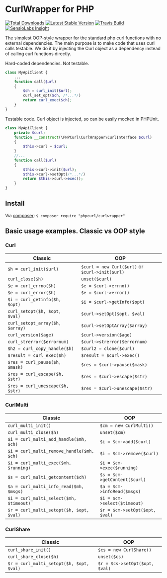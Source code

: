 # CurlWrapper for PHP
[![Total Downloads](https://img.shields.io/packagist/dt/phpcurl/curlwrapper.svg)](https://packagist.org/packages/phpcurl/curlwrapper)
[![Latest Stable Version](https://img.shields.io/packagist/v/phpcurl/curlwrapper.svg)](https://packagist.org/packages/phpcurl/curlwrapper)
[![Travis Build](https://travis-ci.org/phpcurl/curlwrapper.svg?branch=master)](https://travis-ci.org/phpcurl/curlwrapper)
[![SensioLabs Insight](https://img.shields.io/sensiolabs/i/f6dd716c-7729-46f2-903f-12a53e427841.svg)](https://insight.sensiolabs.com/projects/f6dd716c-7729-46f2-903f-12a53e427841)

The simplest OOP-style wrapper for the standard php curl functions with no external dependencies.
The main purpose is to make code that uses curl calls testable. 
We do it by injecting the Curl object as a dependency instead of calling curl functions directly.


Hard-coded dependencies. Not testable.
```php
class MyApiClient {
    ...
    function call($url)
    {
        $ch = curl_init($url);
        curl_set_opt($ch, /*...*/)
        return curl_exec($ch);
    }
}
```


Testable code. Curl object is injected, so can be easily mocked in PHPUnit.
```php
class MyApiClient {
    private $curl;
    function __construct(\PHPCurl\CurlWrapper\CurlInterface $curl)
    {
        $this->curl = $curl;
    }
    //...
    function call($url)
    {
        $this->curl->init($url);
        $this->curl->setOpt(/*...*/)
        return $this->curl->exec();
    }
}
```

## Install
Via [composer](https://getcomposer.org):
`$ composer require "phpcurl/curlwrapper"`


## Basic usage examples. Classic vs OOP style

### Curl

| Classic                          | OOP |
| ---                              | --- |
| `$h = curl_init($url)`           | `$curl = new Curl($url)` or `$curl->init($url)` |
| `curl_close($h)`                 | `unset($curl)` |
| `$e = curl_errno($h)`            | `$e = $curl->errno()` |
| `$e = curl_error($h)`            | `$e = $curl->error()` |
| `$i = curl_getinfo($h, $opt)`    | `$i = $curl->getInfo($opt)` |
| `curl_setopt($h, $opt, $val)`    | `$curl->setOpt($opt, $val)` |
| `curl_setopt_array($h, $array)`  | `$curl->setOptArray($array)` |
| `curl_version($age)`             | `$curl->version($age)` |
| `curl_strerror($errornum)`       | `$curl->strerror($errornum)` |
| `$h2 = curl_copy_handle($h)`     | `$curl2 = clone($curl)` |
| `$result = curl_exec($h)`        | `$result = $curl->exec()` |
| `$res = curl_pause($h, $mask)`   | `$res = $curl->pause($mask)` |
| `$res = curl_escape($h, $str)`   | `$res = $curl->escape($str)` |
| `$res = curl_unescape($h, $str)` | `$res = $curl->unescape($str)` |

### CurlMulti

| Classic                                    | OOP |
| ---                                        | --- |
| `curl_multi_init()`                        |   `$cm = new CurlMulti()` |
| `curl_multi_close($h)`                     |   `unset($cm)` |
| `$i = curl_multi_add_handle($mh, $ch)`     |   `$i = $cm->add($curl)` |
| `$i = curl_multi_remove_handle($mh, $ch)`  |   `$i = $cm->remove($curl)` |
| `$i = curl_multi_exec($mh, $running)`      |   `$i = $cm->exec($running)` |
| `$s = curl_multi_getcontent($ch)`          |   `$s = $cm->getContent($curl)` |
| `$a = curl_multi_info_read($mh, $msgs)`    |   `$a = $cm->infoRead($msgs)` |
| `$i = curl_multi_select($mh, $timeout)`    |   `$i = $cm->select($timeout)` |
| `$r = curl_multi_setopt($h, $opt, $val)`   |   `$r = $cm->setOpt($opt, $val)` |

### CurlShare

| Classic                                  | OOP |
| ---                                      | --- |
| `curl_share_init()`                      |   `$cs = new CurlShare()` |
| `curl_share_close($h)`                   |   `unset($cs)` |
| `$r = curl_multi_setopt($h, $opt, $val)` |   `$r = $cs->setOpt($opt, $val)` |
